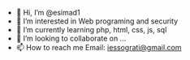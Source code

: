 - 👋 Hi, I’m @esimad1
- 👀 I’m interested in Web programing and security 
- 🌱 I’m currently learning php, html, css, js, sql
- 💞️ I’m looking to collaborate on ...
- 📫 How to reach me Email: iessograti@gmail.com
<!---
esimad1/esimad1 is a ✨ special ✨ repository because its `README.md` (this file) appears on your GitHub profile.
You can click the Preview link to take a look at your changes.
--->
